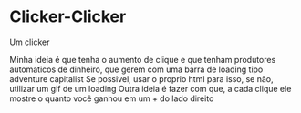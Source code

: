 # Clicker-Clicker

Um clicker

Minha ideia é que tenha o aumento de clique e que tenham produtores automaticos de dinheiro, que gerem com uma barra de loading tipo adventure capitalist
Se possivel, usar o proprio html para isso, se não, utilizar um gif de um loading
Outra ideia é fazer com que, a cada clique ele mostre o quanto você ganhou em um + do lado direito
